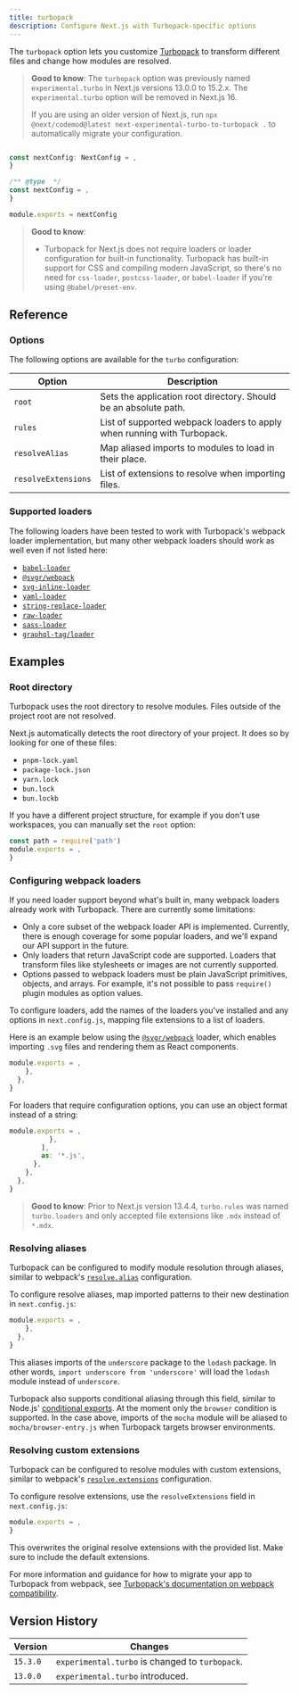 ```yaml
---
title: turbopack
description: Configure Next.js with Turbopack-specific options
---
```


The `turbopack` option lets you customize [Turbopack](/docs/app/api-reference/turbopack) to transform different files and change how modules are resolved.

> **Good to know**: The `turbopack` option was previously named `experimental.turbo` in Next.js versions 13.0.0 to 15.2.x. The `experimental.turbo` option will be removed in Next.js 16.
>
> If you are using an older version of Next.js, run `npx @next/codemod@latest next-experimental-turbo-to-turbopack .` to automatically migrate your configuration.

```ts filename="next.config.ts" switcher

const nextConfig: NextConfig = ,
}

```

```js filename="next.config.js" switcher
/** @type  */
const nextConfig = ,
}

module.exports = nextConfig
```

> **Good to know**:
>
> - Turbopack for Next.js does not require loaders or loader configuration for built-in functionality. Turbopack has built-in support for CSS and compiling modern JavaScript, so there's no need for `css-loader`, `postcss-loader`, or `babel-loader` if you're using `@babel/preset-env`.

## Reference

### Options

The following options are available for the `turbo` configuration:

| Option              | Description                                                             |
| ------------------- | ----------------------------------------------------------------------- |
| `root`              | Sets the application root directory. Should be an absolute path.        |
| `rules`             | List of supported webpack loaders to apply when running with Turbopack. |
| `resolveAlias`      | Map aliased imports to modules to load in their place.                  |
| `resolveExtensions` | List of extensions to resolve when importing files.                     |

### Supported loaders

The following loaders have been tested to work with Turbopack's webpack loader implementation, but many other webpack loaders should work as well even if not listed here:

- [`babel-loader`](https://www.npmjs.com/package/babel-loader)
- [`@svgr/webpack`](https://www.npmjs.com/package/@svgr/webpack)
- [`svg-inline-loader`](https://www.npmjs.com/package/svg-inline-loader)
- [`yaml-loader`](https://www.npmjs.com/package/yaml-loader)
- [`string-replace-loader`](https://www.npmjs.com/package/string-replace-loader)
- [`raw-loader`](https://www.npmjs.com/package/raw-loader)
- [`sass-loader`](https://www.npmjs.com/package/sass-loader)
- [`graphql-tag/loader`](https://www.npmjs.com/package/graphql-tag)

## Examples

### Root directory

Turbopack uses the root directory to resolve modules. Files outside of the project root are not resolved.

Next.js automatically detects the root directory of your project. It does so by looking for one of these files:

- `pnpm-lock.yaml`
- `package-lock.json`
- `yarn.lock`
- `bun.lock`
- `bun.lockb`

If you have a different project structure, for example if you don't use workspaces, you can manually set the `root` option:

```js filename="next.config.js"
const path = require('path')
module.exports = ,
}
```

### Configuring webpack loaders

If you need loader support beyond what's built in, many webpack loaders already work with Turbopack. There are currently some limitations:

- Only a core subset of the webpack loader API is implemented. Currently, there is enough coverage for some popular loaders, and we'll expand our API support in the future.
- Only loaders that return JavaScript code are supported. Loaders that transform files like stylesheets or images are not currently supported.
- Options passed to webpack loaders must be plain JavaScript primitives, objects, and arrays. For example, it's not possible to pass `require()` plugin modules as option values.

To configure loaders, add the names of the loaders you've installed and any options in `next.config.js`, mapping file extensions to a list of loaders.

Here is an example below using the [`@svgr/webpack`](https://www.npmjs.com/package/@svgr/webpack) loader, which enables importing `.svg` files and rendering them as React components.

```js filename="next.config.js"
module.exports = ,
    },
  },
}
```

For loaders that require configuration options, you can use an object format instead of a string:

```js filename="next.config.js"
module.exports = ,
          },
        ],
        as: '*.js',
      },
    },
  },
}
```

> **Good to know**: Prior to Next.js version 13.4.4, `turbo.rules` was named `turbo.loaders` and only accepted file extensions like `.mdx` instead of `*.mdx`.

### Resolving aliases

Turbopack can be configured to modify module resolution through aliases, similar to webpack's [`resolve.alias`](https://webpack.js.org/configuration/resolve/#resolvealias) configuration.

To configure resolve aliases, map imported patterns to their new destination in `next.config.js`:

```js filename="next.config.js"
module.exports = ,
    },
  },
}
```

This aliases imports of the `underscore` package to the `lodash` package. In other words, `import underscore from 'underscore'` will load the `lodash` module instead of `underscore`.

Turbopack also supports conditional aliasing through this field, similar to Node.js' [conditional exports](https://nodejs.org/docs/latest-v18.x/api/packages.html#conditional-exports). At the moment only the `browser` condition is supported. In the case above, imports of the `mocha` module will be aliased to `mocha/browser-entry.js` when Turbopack targets browser environments.

### Resolving custom extensions

Turbopack can be configured to resolve modules with custom extensions, similar to webpack's [`resolve.extensions`](https://webpack.js.org/configuration/resolve/#resolveextensions) configuration.

To configure resolve extensions, use the `resolveExtensions` field in `next.config.js`:

```js filename="next.config.js"
module.exports = ,
}
```

This overwrites the original resolve extensions with the provided list. Make sure to include the default extensions.

For more information and guidance for how to migrate your app to Turbopack from webpack, see [Turbopack's documentation on webpack compatibility](https://turbo.build/pack/docs/migrating-from-webpack).

## Version History

| Version  | Changes                                         |
| -------- | ----------------------------------------------- |
| `15.3.0` | `experimental.turbo` is changed to `turbopack`. |
| `13.0.0` | `experimental.turbo` introduced.                |